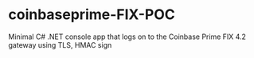 # coinbaseprime-FIX-POC
Minimal C# .NET console app that logs on to the Coinbase Prime FIX 4.2 gateway using TLS, HMAC sign
